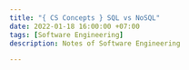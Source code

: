 ```yaml
---
title: "{ CS Concepts } SQL vs NoSQL"
date: 2022-01-18 16:00:00 +07:00
tags: [Software Engineering]
description: Notes of Software Engineering

---
```

